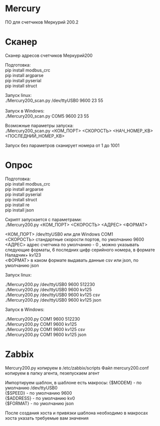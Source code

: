 # Mercury
ПО для счетчиков Меркурий 200.2

# Сканер
Сканер адресов счетчиков Меркурий200

Подготовка:<br>
pip install modbus_crc<br>
pip install argparse<br>
pip install pyserial<br>
pip install struct<br>

Запуск linux:<br>
./Mercury200_scan.py /dev/ttyUSB0 9600 23 55<br>
<br>
Запуск в Windows:<br>
./Mercury200_scan.py COM5 9600 23 55<br>

Возможные параметры запуска:<br>
./Mercury200_scan.py <КОМ_ПОРТ> <СКОРОСТЬ> <НАЧ_НОМЕР_КВ> <ПОСЛЕДНИЙ_НОМЕР_КВ> <br>

Запуск без параметров сканирует номера от 1 до 1001

# Опрос

Подготовка:<br>
pip install modbus_crc<br>
pip install argparse<br>
pip install pyserial<br>
pip install struct<br>
pip install re<br>
pip install json<br>

Скрипт запускается с параметрами:<br>
./Mercury200.py <КОМ_ПОРТ> <СКОРОСТЬ> <АДРЕС> <ФОРМАТ><br>

<КОМ_ПОРТ> /dev/ttyUSB0 или для Windows COM1<br>
<СКОРОСТЬ> стандартные скорости портов, по умолчанию 9600<br>
<АДРЕС> адрес счетчика по умолчанию - 0 , можно указывать следующие форматы, 6 последних цифр серийного номера, в формате Наладчик+ kv123<br>
<ФОРМАТ> в каком формате выдавать данные csv или json, по умолчанию json<br>

Запуск linux:

./Mercury200.py /dev/ttyUSB0 9600 512230<br>
./Mercury200.py /dev/ttyUSB0 9600 kv125<br>
./Mercury200.py /dev/ttyUSB0 9600 kv125 csv<br>
./Mercury200.py /dev/ttyUSB0 9600 kv125 json<br>


Запуск в Windows:

./Mercury200.py COM1 9600 512230<br>
./Mercury200.py COM1 9600 kv125<br>
./Mercury200.py COM1 9600 kv125 csv<br>
./Mercury200.py COM1 9600 kv125 json<br>

# Zabbix

Mercury200.py копируем в /etc/zabbix/scripts
Файл mercury200.conf копируем в папку агента, пезепускаем агент

Импортируем шаблон, в шаблоне есть макросы:
{$MODEM} - по умолчанию /dev/ttyUSB0<br>
{$SPEED} - по умолчанию 9600<br>
{$ADDRESS} - по умолчанию kv0<br>
{$FORMAT} - по умолчанию json<br>

После создания хоста и привязки шаблона необходимо в макросах хоста указать требуемые вам значения



